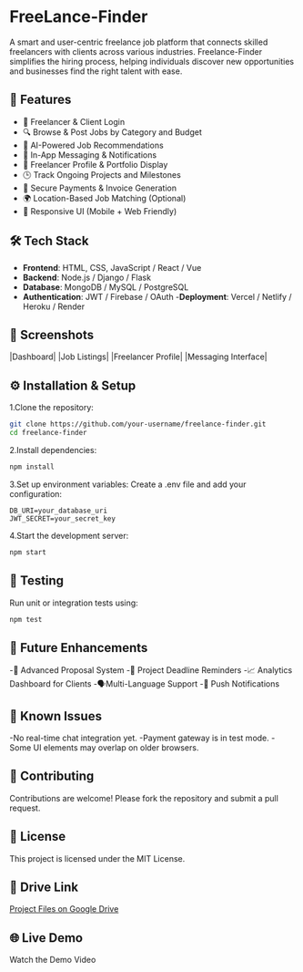 # FreeLance-Finder
A smart and user-centric freelance job platform that connects skilled freelancers with clients across various industries. Freelance-Finder simplifies the hiring process, helping individuals discover new opportunities and businesses find the right talent with ease.

## 🚀 Features

- 🔐 Freelancer & Client Login
- 🔍 Browse & Post Jobs by Category and Budget
- 🤖 AI-Powered Job Recommendations
- 📨 In-App Messaging & Notifications
- 📁 Freelancer Profile & Portfolio Display
- 🕒 Track Ongoing Projects and Milestones
- 💸 Secure Payments & Invoice Generation
- 🌍 Location-Based Job Matching (Optional)
- 📱 Responsive UI (Mobile + Web Friendly)

## 🛠 Tech Stack
- **Frontend**: HTML, CSS, JavaScript / React / Vue
- **Backend**: Node.js / Django / Flask
- **Database**: MongoDB / MySQL / PostgreSQL
- **Authentication**: JWT / Firebase / OAuth
-**Deployment**: Vercel / Netlify / Heroku / Render

## 📸 Screenshots
|Dashboard| |Job Listings| |Freelancer Profile| |Messaging Interface|

## ⚙ Installation & Setup

1.Clone the repository:
```bash
git clone https://github.com/your-username/freelance-finder.git  
cd freelance-finder  
```
2.Install dependencies:
```bash
npm install
```
3.Set up environment variables:
Create a .env file and add your configuration:
```env
DB_URI=your_database_uri  
JWT_SECRET=your_secret_key
```
4.Start the development server:
```bash
npm start
```
## 🧪 Testing

Run unit or integration tests using:
```bash
npm test
```
## 📌 Future Enhancements
-📝 Advanced Proposal System
-📆 Project Deadline Reminders
-📈 Analytics Dashboard for Clients
-🗣Multi-Language Support
-🔔 Push Notifications

## 🐞 Known Issues
-No real-time chat integration yet.
-Payment gateway is in test mode.
-Some UI elements may overlap on older browsers.

## 🤝 Contributing
Contributions are welcome!
Please fork the repository and submit a pull request.

## 📄 License
This project is licensed under the MIT License.

## 🔗 Drive Link
[Project Files on Google Drive](https://drive.google.com/drive/folders/1ZzOEJ7gcczobMnJHWoHg4umpvn4QnjsT?usp=sharing)

## 🌐 Live Demo
Watch the Demo Video
